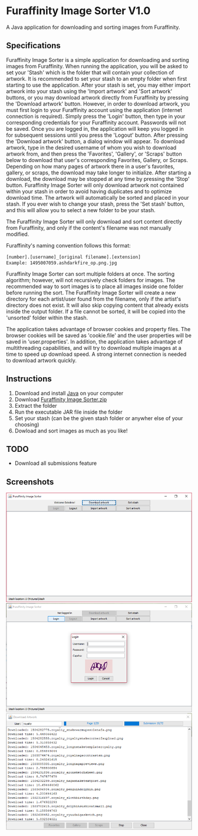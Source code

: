 # Furaffinity Image Sorter V1.0

A Java application for downloading and sorting images from Furaffinity.

## Specifications

Furaffinity Image Sorter is a simple application for downloading and sorting images from Furaffinity. When running the application, you will be asked to set your 'Stash' which is the folder that will contain your collection of artwork. It is recommended to set your stash to an empty folder when first starting to use the application. After your stash is set, you may either import artwork into your stash using the 'Import artwork' and 'Sort artwork' buttons, or you may download artwork directly from Furaffinity by pressing the 'Download artwork' button. However, in order to download artwork, you must first login to your Furaffinity account using the application (internet connection is required). Simply press the 'Login' button, then type in your corresponding credentials for your Furaffinity account. Passwords will not be saved. Once you are logged in, the application will keep you logged in for subsequent sessions until you press the 'Logout' button. After pressing the 'Download artwork' button, a dialog window will appear. To download artwork, type in the desired username of whom you wish to download artwork from, and then press the 'Favorites', 'Gallery', or 'Scraps' button below to download that user's corresponding Favorites, Gallery, or Scraps. Depending on how many pages of artwork there in a user's favorites, gallery, or scraps, the download may take longer to initialize. After starting a download, the download may be stopped at any time by pressing the 'Stop' button. Furaffinity Image Sorter will only download artwork not contained within your stash in order to avoid having duplicates and to optimize download time. The artwork will automatically be sorted and placed in your stash. If you ever wish to change your stash, press the 'Set stash' button, and this will allow you to select a new folder to be your stash.

The Furaffinity Image Sorter will only download and sort content directly from Furaffinity, and only if the content's filename was not manually modified.

Furaffinity's naming convention follows this format:
```
[number].[username]_[original filename].[extension]
Example: 1495007059.ashdarkfire_ор.png.jpg
```

Furaffinity Image Sorter can sort multiple folders at once. The sorting algorithm; however, will not recursively check folders for images. The recommended way to sort images is to place all images inside one folder before running the sort. The Furaffinity Image Sorter will create a new directory for each artist/user found from the filename, only if the artist's directory does not exist. It will also skip copying content that already exists inside the output folder. If a file cannot be sorted, it will be copied into the 'unsorted' folder within the stash.

The application takes advantage of browser cookies and property files. The browser cookies will be saved as 'cookie.file' and the user properties will be saved in 'user.properties'. In addition, the application takes advantage of multithreading capabilities, and will try to download multiple images at a time to speed up download speed. A strong internet connection is needed to download artwork quickly.

## Instructions

1. Download and install [Java](https://java.com/en/download/) on your computer
2. Download [Furaffinity Image Sorter.zip](https://github.com/Seledrex/Furaffinity_Image_Sorter/blob/master/Furaffinity%20Image%20Sorter.zip)
3. Extract the folder
4. Run the executable JAR file inside the folder
5. Set your stash (can be the given stash folder or anywher else of your choosing)
6. Dowload and sort images as much as you like!

## TODO

- Download all submissions feature

## Screenshots

![alt tag](https://raw.githubusercontent.com/Seledrex/Furaffinity_Image_Sorter/master/main.PNG)
![alt tag](https://raw.githubusercontent.com/Seledrex/Furaffinity_Image_Sorter/master/login_dialog.png)
![alt tag](https://raw.githubusercontent.com/Seledrex/Furaffinity_Image_Sorter/master/download_dialog.PNG)
